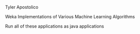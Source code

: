 Tyler Apostolico 

Weka Implementations of Various Machine Learning Algorithms

Run all of these applications as java applications